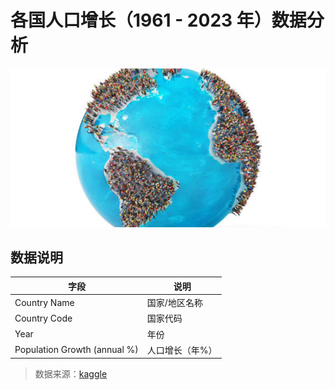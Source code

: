 # 各国人口增长（1961 - 2023 年）数据分析

![Poulation](https://github.com/SolitaryEgo/Analysis-of-Population-Growth-by-each-country-1961---2023-/blob/main/dataset-cover.png)

## 数据说明


字段 | 说明 |
|----|---- |
Country Name | 国家/地区名称 |
Country Code | 国家代码 |
Year | 年份 |
Population Growth (annual %) | 人口增长（年%） |

>数据来源：[kaggle](https://www.kaggle.com/datasets/devildyno/population-growth-by-each-country/data)
